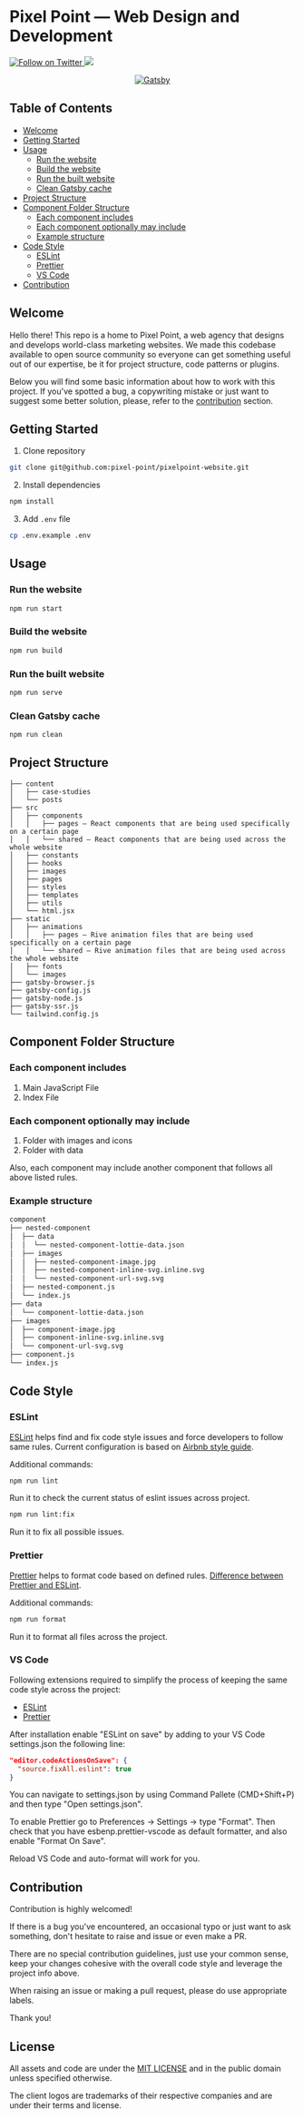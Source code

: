 <h1 align="left">
  Pixel Point — Web Design and Development
</h1>

<p align="left">
<a href="https://twitter.com/intent/follow?screen_name=alex_barashkov">
  <img alt="Follow on Twitter" src="https://img.shields.io/twitter/follow/alex_barashkov?color=%23ee2b6c&label=Follow%20Pixel%20Point%20on%20Twitter&labelColor=black&logoColor=%23ee2b6c&style=for-the-badge" />
</a>
<a href="https://app.netlify.com/sites/pixelpoint-website/deploys" alt="Netlify Status">
  <img src="https://img.shields.io/netlify/d25e0926-7706-4f32-b200-3231fdff5e79?label=Netlify%20build&labelColor=black&style=for-the-badge" />
</a>
</p>

<p align="center">
  <a href="https://www.pixelpoint.io">
    <img alt="Gatsby" src="https://pixelpoint.io/images/social-preview.jpg" />
  </a>
</p>

## Table of Contents

- [Welcome](#welcome)
- [Getting Started](#getting-started)
- [Usage](#usage)
  - [Run the website](#run-the-website)
  - [Build the website](#build-the-website)
  - [Run the built website](#run-the-built-website)
  - [Clean Gatsby cache](#clean-gatsby-cache)
- [Project Structure](#project-structure)
- [Component Folder Structure](#component-folder-structure)
  - [Each component includes](#each-component-includes)
  - [Each component optionally may include](#each-component-optionally-may-include)
  - [Example structure](#example-structure)
- [Code Style](#code-style)
  - [ESLint](#eslint)
  - [Prettier](#prettier)
  - [VS Code](#vs-code)
- [Contribution](#contribution)

## Welcome

Hello there! This repo is a home to Pixel Point, a web agency that designs and develops world-class marketing websites. We made this codebase available to open source community so everyone can get something useful out of our expertise, be it for project structure, code patterns or plugins.

Below you will find some basic information about how to work with this project. If you've spotted a bug, a copywriting mistake or just want to suggest some better solution, please, refer to the [contribution](#contribution) section.

## Getting Started

1. Clone repository

```bash
git clone git@github.com:pixel-point/pixelpoint-website.git
```

2. Install dependencies

```bash
npm install
```

3. Add `.env` file

```bash
cp .env.example .env
```

## Usage

### Run the website

```bash
npm run start
```

### Build the website

```bash
npm run build
```

### Run the built website

```bash
npm run serve
```

### Clean Gatsby cache

```bash
npm run clean
```

## Project Structure

```text
├── content
│   ├── case-studies
│   └── posts
├── src
│   ├── components
│   │   ├── pages — React components that are being used specifically on a certain page
│   │   └── shared — React components that are being used across the whole website
│   ├── constants
│   ├── hooks
│   ├── images
│   ├── pages
│   ├── styles
│   ├── templates
│   ├── utils
│   └── html.jsx
├── static
│   ├── animations
│   │   ├── pages — Rive animation files that are being used specifically on a certain page
│   │   └── shared — Rive animation files that are being used across the whole website
│   ├── fonts
│   └── images
├── gatsby-browser.js
├── gatsby-config.js
├── gatsby-node.js
├── gatsby-ssr.js
└── tailwind.config.js
```

## Component Folder Structure

### Each component includes

1. Main JavaScript File
2. Index File

### Each component optionally may include

1. Folder with images and icons
2. Folder with data

Also, each component may include another component that follows all above listed rules.

### Example structure

```bash
component
├── nested-component
│  ├── data
│  │  └── nested-component-lottie-data.json
│  ├── images
│  │  ├── nested-component-image.jpg
│  │  ├── nested-component-inline-svg.inline.svg
│  │  └── nested-component-url-svg.svg
│  ├── nested-component.js
│  └── index.js
├── data
│  └── component-lottie-data.json
├── images
│  ├── component-image.jpg
│  ├── component-inline-svg.inline.svg
│  └── component-url-svg.svg
├── component.js
└── index.js
```

## Code Style

### ESLint

[ESLint](https://eslint.org/) helps find and fix code style issues and force developers to follow same rules. Current configuration is based on [Airbnb style guide](https://github.com/airbnb/javascript).

Additional commands:

```bash
npm run lint
```

Run it to check the current status of eslint issues across project.

```bash
npm run lint:fix
```

Run it to fix all possible issues.

### Prettier

[Prettier](https://prettier.io/) helps to format code based on defined rules. [Difference between Prettier and ESLint](https://prettier.io/docs/en/comparison.html).

Additional commands:

```bash
npm run format
```

Run it to format all files across the project.

### VS Code

Following extensions required to simplify the process of keeping the same code style across the project:

- [ESLint](https://marketplace.visualstudio.com/items?itemName=dbaeumer.vscode-eslint)
- [Prettier](https://marketplace.visualstudio.com/items?itemName=esbenp.prettier-vscode)

After installation enable "ESLint on save" by adding to your VS Code settings.json the following line:

```json
"editor.codeActionsOnSave": {
  "source.fixAll.eslint": true
}
```

You can navigate to settings.json by using Command Pallete (CMD+Shift+P) and then type "Open settings.json".

To enable Prettier go to Preferences -> Settings -> type "Format". Then check that you have esbenp.prettier-vscode as default formatter, and also enable "Format On Save".

Reload VS Code and auto-format will work for you.

## Contribution

Contribution is highly welcomed!

If there is a bug you've encountered, an occasional typo or just want to ask something, don't hesitate to raise and issue or even make a PR.

There are no special contribution guidelines, just use your common sense, keep your changes cohesive with the overall code style and leverage the project info above.

When raising an issue or making a pull request, please do use appropriate labels.

Thank you!

## License

All assets and code are under the [MIT LICENSE](/LICENSE) and in the public domain unless specified otherwise.

The client logos are trademarks of their respective companies and are under their terms and license.
